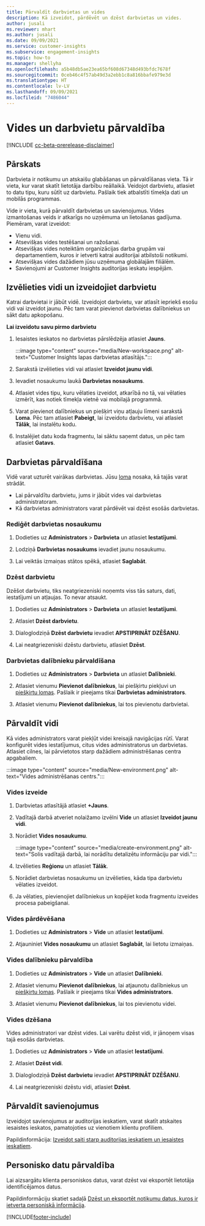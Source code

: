 ```yaml
---
title: Pārvaldīt darbvietas un vides
description: Kā izveidot, pārdēvēt un dzēst darbvietas un vides.
author: jusali
ms.reviewer: mhart
ms.author: jusali
ms.date: 09/09/2021
ms.service: customer-insights
ms.subservice: engagement-insights
ms.topic: how-to
ms.manager: shellyha
ms.openlocfilehash: a5b48db5ae23ea65bf608d67348d493bfdc7678f
ms.sourcegitcommit: 0ceb46c4f57ab49d3a2ebb1c8a816bbafe979e3d
ms.translationtype: HT
ms.contentlocale: lv-LV
ms.lasthandoff: 09/09/2021
ms.locfileid: "7486044"
---
```

# <a name="manage-environments-and-workspaces"></a>Vides un darbvietu pārvaldība

[!INCLUDE [cc-beta-prerelease-disclaimer](includes/cc-beta-prerelease-disclaimer.md)]

## <a name="overview"></a>Pārskats

Darbvieta ir notikumu un atskaišu glabāšanas un pārvaldīšanas vieta. Tā ir vieta, kur varat skatīt lietotāja darbību reāllaikā. Veidojot darbvietu, atlasiet to datu tipu, kuru sūtīt uz darbvietu. Pašlaik tiek atbalstīti tīmekļa dati un mobilās programmas.

Vide ir vieta, kurā pārvaldīt darbvietas un savienojumus. Vides izmantošanas veids ir atkarīgs no uzņēmuma un lietošanas gadījuma. Piemēram, varat izveidot:

-   Vienu vidi.
-   Atsevišķas vides testēšanai un ražošanai.
-   Atsevišķas vides noteiktām organizācijas darba grupām vai departamentiem, kuros ir ietverti katrai auditorijai atbilstoši notikumi.
-   Atsevišķas vides dažādiem jūsu uzņēmuma globālajām filiālēm.
-   Savienojumi ar Customer Insights auditorijas ieskatu iespējām.

## <a name="choose-an-environment-and-create-a-workspace"></a>Izvēlieties vidi un izveidojiet darbvietu 

Katrai darbvietai ir jābūt vidē. Izveidojot darbvietu, var atlasīt iepriekš esošu vidi vai izveidot jaunu. Pēc tam varat pievienot darbvietas dalībniekus un sākt datu apkopošanu.

**Lai izveidotu savu pirmo darbvietu**

1. Iesaistes ieskatos no darbvietas pārslēdzēja atlasiet **Jauns**. 

   :::image type="content" source="media/New-workspace.png" alt-text="Customer Insights lapas darbvietas atlasītājs.":::

1. Sarakstā izvēlieties vidi vai atlasiet **Izveidot jaunu vidi**.

1. Ievadiet nosaukumu laukā **Darbvietas nosaukums**. 

1. Atlasiet vides tipu, kuru vēlaties izveidot, atkarībā no tā, vai vēlaties izmērīt, kas notiek tīmekļa vietnē vai mobilajā programmā. 

1. Varat pievienot dalībniekus un piešķirt viņu atļauju līmeni sarakstā **Loma**. Pēc tam atlasiet **Pabeigt**, lai izveidotu darbvietu, vai atlasiet **Tālāk**, lai instalētu kodu. 

1. Instalējiet datu koda fragmentu, lai sāktu saņemt datus, un pēc tam atlasiet **Gatavs**. 

## <a name="manage-a-workspace"></a>Darbvietas pārvaldīšana

Vidē varat uzturēt vairākas darbvietas. Jūsu [loma](user-roles.md) nosaka, kā tajās varat strādāt. 

 - Lai pārvaldītu darbvietu, jums ir jābūt vides vai darbvietas administratoram.
 - Kā darbvietas administrators varat pārdēvēt vai dzēst esošās darbvietas. 

### <a name="edit-a-workspace-name"></a>Rediģēt darbvietas nosaukumu

1. Dodieties uz **Administrators** > **Darbvieta** un atlasiet **Iestatījumi**.

1. Lodziņā **Darbvietas nosaukums** ievadiet jaunu nosaukumu.

1. Lai veiktās izmaiņas stātos spēkā, atlasiet **Saglabāt**.

### <a name="delete-a-workspace"></a>Dzēst darbvietu

Dzēšot darbvietu, tiks neatgriezeniski noņemts viss tās saturs, dati, iestatījumi un atļaujas. To nevar atsaukt.

1. Dodieties uz **Administrators** > **Darbvieta** un atlasiet **Iestatījumi**.

1. Atlasiet **Dzēst darbvietu**. 

1. Dialoglodziņā **Dzēst darbvietu** ievadiet **APSTIPRINĀT DZĒŠANU**. 

1. Lai neatgriezeniski dzēstu darbvietu, atlasiet **Dzēst**.

### <a name="manage-workspace-members"></a>Darbvietas dalībnieku pārvaldīšana

1. Dodieties uz **Administrators** > **Darbvieta** un atlasiet **Dalībnieki**.

1. Atlasiet vienumu **Pievienot dalībniekus**, lai piešķirtu piekļuvi un [piešķirtu lomas](user-roles.md). Pašlaik ir pieejams tikai **Darbvietas administrators**.

1. Atlasiet vienumu **Pievienot dalībniekus**, lai tos pievienotu darbvietai.

## <a name="manage-an-environment"></a>Pārvaldīt vidi

Kā vides administrators varat piekļūt videi kreisajā navigācijas rūtī. Varat konfigurēt vides iestatījumus, citus vides administratorus un darbvietas. Atlasiet cilnes, lai pārvietotos starp dažādiem administrēšanas centra apgabaliem.

:::image type="content" source="media/New-environment.png" alt-text="Vides administrēšanas centrs.":::

### <a name="create-an-environment"></a>Vides izveide

1. Darbvietas atlasītājā atlasiet **+Jauns**.

1. Vadītajā darbā atveriet nolaižamo izvēlni **Vide** un atlasiet **Izveidot jaunu vidi**. 

1. Norādiet **Vides nosaukumu**.

   :::image type="content" source="media/create-environment.png" alt-text="Solis vadītajā darbā, lai norādītu detalizētu informāciju par vidi.":::

1. Izvēlieties **Reģionu** un atlasiet **Tālāk**. 

1. Norādiet darbvietas nosaukumu un izvēlieties, kāda tipa darbvietu vēlaties izveidot. 

1.  Ja vēlaties, pievienojiet dalībniekus un kopējiet koda fragmentu izveides procesa pabeigšanai.

### <a name="rename-an-environment"></a>Vides pārdēvēšana

1. Dodieties uz **Administrators** > **Vide** un atlasiet **Iestatījumi**.

1. Atjauniniet **Vides nosaukumu** un atlasiet **Saglabāt**, lai lietotu izmaiņas.

### <a name="manage-environment-members"></a>Vides dalībnieku pārvaldība

1. Dodieties uz **Administrators** > **Vide** un atlasiet **Dalībnieki**.

1. Atlasiet vienumu **Pievienot dalībniekus**, lai atjaunotu dalībniekus un [piešķirtu lomas](user-roles.md). Pašlaik ir pieejams tikai **Vides administrators**.

1. Atlasiet vienumu **Pievienot dalībniekus**, lai tos pievienotu videi.

### <a name="delete-an-environment"></a>Vides dzēšana

Vides administratori var dzēst vides. Lai varētu dzēst vidi, ir jānoņem visas tajā esošās darbvietas.

1. Dodieties uz **Administrators** > **Vide** un atlasiet **Iestatījumi**.

1. Atlasiet **Dzēst vidi**. 

1. Dialoglodziņā **Dzēst darbvietu** ievadiet **APSTIPRINĀT DZĒŠANU**. 

1. Lai neatgriezeniski dzēstu vidi, atlasiet **Dzēst**.

## <a name="manage-connections"></a>Pārvaldīt savienojumus

Izveidojot savienojumus ar auditorijas ieskatiem, varat skatīt atskaites iesaistes ieskatos, pamatojoties uz vienotiem klientu profiliem. 

Papildinformācija: [Izveidot saiti starp auditorijas ieskatiem un iesaistes ieskatiem](integrate-audience-insights-engagement-insights.md).

## <a name="manage-personal-data"></a>Personisko datu pārvaldība

Lai aizsargātu klienta personiskos datus, varat dzēst vai eksportēt lietotāja identificējamos datus.

Papildinformāciju skatiet sadaļā [Dzēst un eksportēt notikumu datus, kuros ir ietverta personiskā informācija](delete-export-personal-data.md).


[!INCLUDE[footer-include](../includes/footer-banner.md)]
